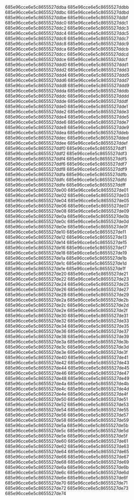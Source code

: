 685e96cce6e5c8655527ddba
685e96cce6e5c8655527ddbb
685e96cce6e5c8655527ddbc
685e96cce6e5c8655527ddbd
685e96cce6e5c8655527ddbe
685e96cce6e5c8655527ddbf
685e96cce6e5c8655527ddc0
685e96cce6e5c8655527ddc1
685e96cce6e5c8655527ddc2
685e96cce6e5c8655527ddc3
685e96cce6e5c8655527ddc4
685e96cce6e5c8655527ddc5
685e96cce6e5c8655527ddc6
685e96cce6e5c8655527ddc7
685e96cce6e5c8655527ddc8
685e96cce6e5c8655527ddc9
685e96cce6e5c8655527ddca
685e96cce6e5c8655527ddcb
685e96cce6e5c8655527ddcc
685e96cce6e5c8655527ddcd
685e96cce6e5c8655527ddce
685e96cce6e5c8655527ddcf
685e96cce6e5c8655527ddd0
685e96cce6e5c8655527ddd1
685e96cce6e5c8655527ddd2
685e96cce6e5c8655527ddd3
685e96cce6e5c8655527ddd4
685e96cce6e5c8655527ddd5
685e96cce6e5c8655527ddd6
685e96cce6e5c8655527ddd7
685e96cce6e5c8655527ddd8
685e96cce6e5c8655527ddd9
685e96cce6e5c8655527ddda
685e96cce6e5c8655527dddb
685e96cce6e5c8655527dddc
685e96cce6e5c8655527dddd
685e96cce6e5c8655527ddde
685e96cce6e5c8655527dddf
685e96cce6e5c8655527dde0
685e96cce6e5c8655527dde1
685e96cce6e5c8655527dde2
685e96cce6e5c8655527dde3
685e96cce6e5c8655527dde4
685e96cce6e5c8655527dde5
685e96cce6e5c8655527dde6
685e96cce6e5c8655527dde7
685e96cce6e5c8655527dde8
685e96cce6e5c8655527dde9
685e96cce6e5c8655527ddea
685e96cce6e5c8655527ddeb
685e96cce6e5c8655527ddec
685e96cce6e5c8655527dded
685e96cce6e5c8655527ddee
685e96cce6e5c8655527ddef
685e96cce6e5c8655527ddf0
685e96cce6e5c8655527ddf1
685e96cce6e5c8655527ddf2
685e96cce6e5c8655527ddf3
685e96cce6e5c8655527ddf4
685e96cce6e5c8655527ddf5
685e96cce6e5c8655527ddf6
685e96cce6e5c8655527ddf7
685e96cce6e5c8655527ddf8
685e96cce6e5c8655527ddf9
685e96cce6e5c8655527ddfa
685e96cce6e5c8655527ddfb
685e96cce6e5c8655527ddfc
685e96cce6e5c8655527ddfd
685e96cce6e5c8655527ddfe
685e96cce6e5c8655527ddff
685e96cce6e5c8655527de00
685e96cce6e5c8655527de01
685e96cce6e5c8655527de02
685e96cce6e5c8655527de03
685e96cce6e5c8655527de04
685e96cce6e5c8655527de05
685e96cce6e5c8655527de06
685e96cce6e5c8655527de07
685e96cce6e5c8655527de08
685e96cce6e5c8655527de09
685e96cce6e5c8655527de0a
685e96cce6e5c8655527de0b
685e96cce6e5c8655527de0c
685e96cce6e5c8655527de0d
685e96cce6e5c8655527de0e
685e96cce6e5c8655527de0f
685e96cce6e5c8655527de10
685e96cce6e5c8655527de11
685e96cce6e5c8655527de12
685e96cce6e5c8655527de13
685e96cce6e5c8655527de14
685e96cce6e5c8655527de15
685e96cce6e5c8655527de16
685e96cce6e5c8655527de17
685e96cce6e5c8655527de18
685e96cce6e5c8655527de19
685e96cce6e5c8655527de1a
685e96cce6e5c8655527de1b
685e96cce6e5c8655527de1c
685e96cce6e5c8655527de1d
685e96cce6e5c8655527de1e
685e96cce6e5c8655527de1f
685e96cce6e5c8655527de20
685e96cce6e5c8655527de21
685e96cce6e5c8655527de22
685e96cce6e5c8655527de23
685e96cce6e5c8655527de24
685e96cce6e5c8655527de25
685e96cce6e5c8655527de26
685e96cce6e5c8655527de27
685e96cce6e5c8655527de28
685e96cce6e5c8655527de29
685e96cce6e5c8655527de2a
685e96cce6e5c8655527de2b
685e96cce6e5c8655527de2c
685e96cce6e5c8655527de2d
685e96cce6e5c8655527de2e
685e96cce6e5c8655527de2f
685e96cce6e5c8655527de30
685e96cce6e5c8655527de31
685e96cce6e5c8655527de32
685e96cce6e5c8655527de33
685e96cce6e5c8655527de34
685e96cce6e5c8655527de35
685e96cce6e5c8655527de36
685e96cce6e5c8655527de37
685e96cce6e5c8655527de38
685e96cce6e5c8655527de39
685e96cce6e5c8655527de3a
685e96cce6e5c8655527de3b
685e96cce6e5c8655527de3c
685e96cce6e5c8655527de3d
685e96cce6e5c8655527de3e
685e96cce6e5c8655527de3f
685e96cce6e5c8655527de40
685e96cce6e5c8655527de41
685e96cce6e5c8655527de42
685e96cce6e5c8655527de43
685e96cce6e5c8655527de44
685e96cce6e5c8655527de45
685e96cce6e5c8655527de46
685e96cce6e5c8655527de47
685e96cce6e5c8655527de48
685e96cce6e5c8655527de49
685e96cce6e5c8655527de4a
685e96cce6e5c8655527de4b
685e96cce6e5c8655527de4c
685e96cce6e5c8655527de4d
685e96cce6e5c8655527de4e
685e96cce6e5c8655527de4f
685e96cce6e5c8655527de50
685e96cce6e5c8655527de51
685e96cce6e5c8655527de52
685e96cce6e5c8655527de53
685e96cce6e5c8655527de54
685e96cce6e5c8655527de55
685e96cce6e5c8655527de56
685e96cce6e5c8655527de57
685e96cce6e5c8655527de58
685e96cce6e5c8655527de59
685e96cce6e5c8655527de5a
685e96cce6e5c8655527de5b
685e96cce6e5c8655527de5c
685e96cce6e5c8655527de5d
685e96cce6e5c8655527de5e
685e96cce6e5c8655527de5f
685e96cce6e5c8655527de60
685e96cce6e5c8655527de61
685e96cce6e5c8655527de62
685e96cce6e5c8655527de63
685e96cce6e5c8655527de64
685e96cce6e5c8655527de65
685e96cce6e5c8655527de66
685e96cce6e5c8655527de67
685e96cce6e5c8655527de68
685e96cce6e5c8655527de69
685e96cce6e5c8655527de6a
685e96cce6e5c8655527de6b
685e96cce6e5c8655527de6c
685e96cce6e5c8655527de6d
685e96cce6e5c8655527de6e
685e96cce6e5c8655527de6f
685e96cce6e5c8655527de70
685e96cce6e5c8655527de71
685e96cce6e5c8655527de72
685e96cce6e5c8655527de73
685e96cce6e5c8655527de74